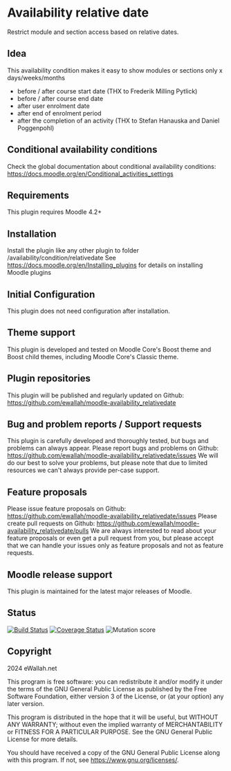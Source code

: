 # Availability relative date

Restrict module and section access based on relative dates.

## Idea

This availability condition makes it easy to show modules or sections only x days/weeks/months
  - before / after course start date (THX to Frederik Milling Pytlick)
  - before / after course end date
  - after user enrolment date
  - after end of enrolment period
  - after the completion of an activity (THX to Stefan Hanauska and Daniel Poggenpohl)

## Conditional availability conditions

Check the global documentation about conditional availability conditions:
   https://docs.moodle.org/en/Conditional_activities_settings

## Requirements

This plugin requires Moodle 4.2+

## Installation

Install the plugin like any other plugin to folder /availability/condition/relativedate
See https://docs.moodle.org/en/Installing_plugins for details on installing Moodle plugins

## Initial Configuration

This plugin does not need configuration after installation.

## Theme support

This plugin is developed and tested on Moodle Core's Boost theme and Boost child themes, including Moodle Core's Classic theme. 

## Plugin repositories

This plugin will be published and regularly updated on Github: https://github.com/ewallah/moodle-availability_relativedate

## Bug and problem reports / Support requests

This plugin is carefully developed and thoroughly tested, but bugs and problems can always appear.
Please report bugs and problems on Github: https://github.com/ewallah/moodle-availability_relativedate/issues
We will do our best to solve your problems, but please note that due to limited resources we can't always provide per-case support.

## Feature proposals

Please issue feature proposals on Github: https://github.com/ewallah/moodle-availability_relativedate/issues
Please create pull requests on Github: https://github.com/ewallah/moodle-availability_relativedate/pulls
We are always interested to read about your feature proposals or even get a pull request from you, but please accept that we can handle your issues only as feature proposals and not as feature requests.

## Moodle release support

This plugin is maintained for the latest major releases of Moodle.

## Status

[![Build Status](https://github.com/ewallah/moodle-availability_relativedate/workflows/Tests/badge.svg)](https://github.com/ewallah/moodle-availability_relativedate/actions)
[![Coverage Status](https://coveralls.io/repos/github/ewallah/moodle-availability_relativedate/badge.svg?branch=main)](https://coveralls.io/github/ewallah/moodle-availability_relativedate?branch=main)
![Mutation score](https://badgen.net/badge/Mutation%20Score%20Indicator/90)

## Copyright

2024 eWallah.net

This program is free software: you can redistribute it and/or modify it under
the terms of the GNU General Public License as published by the Free Software
Foundation, either version 3 of the License, or (at your option) any later
version.

This program is distributed in the hope that it will be useful, but WITHOUT ANY
WARRANTY; without even the implied warranty of MERCHANTABILITY or FITNESS FOR A
PARTICULAR PURPOSE.  See the GNU General Public License for more details.

You should have received a copy of the GNU General Public License along with
this program.  If not, see <https://www.gnu.org/licenses/>.

